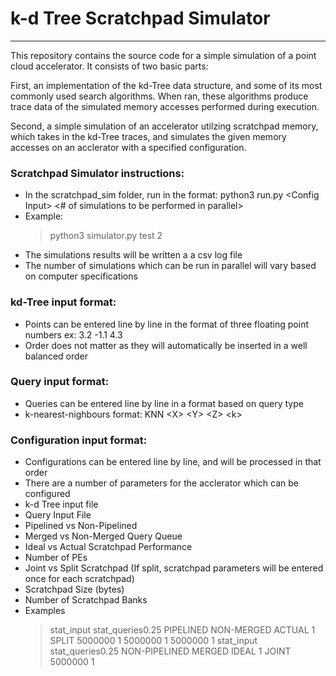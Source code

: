 # k-d Tree Scratchpad Simulator
---
This repository contains the source code for a simple simulation of a point cloud accelerator. It consists of two basic parts:

First, an implementation of the kd-Tree data structure, and some of its most commonly used search algorithms. When ran, these algorithms produce trace data of the simulated memory accesses performed during execution.    

Second, a simple simulation of an accelerator utilzing scratchpad memory, which takes in the kd-Tree traces, and simulates the given memory accesses on an acclerator with a specified configuration.  



### Scratchpad Simulator instructions:
- In the scratchpad_sim folder, run in the format:
  python3 run.py \<Config Input> <# of simulations to be performed in parallel> 
- Example:  
  > python3 simulator.py test 2
- The simulations results will be written a a csv log file
- The number of simulations which can be run in parallel will vary based on computer specifications
  
 ### kd-Tree input format:
- Points can be entered line by line in the format of three floating point numbers ex: 3.2 -1.1 4.3  
- Order does not matter as they will automatically be inserted in a well balanced order
  
 ### Query input format:
- Queries can be entered line by line in a format based on query type
- k-nearest-nighbours format: KNN \<X\> \<Y\> \<Z\> \<k\>
  
 ### Configuration input format:
- Configurations can be entered line by line, and will be processed in that order
- There are a number of parameters for the acclerator which can be configured
- k-d Tree input file
- Query Input File
- Pipelined vs Non-Pipelined
- Merged vs Non-Merged Query Queue
- Ideal vs Actual Scratchpad Performance
- Number of PEs
- Joint vs Split Scratchpad (If split, scratchpad parameters will be entered once for each scratchpad)
- Scratchpad Size (bytes)
- Number of Scratchpad Banks
- Examples
  > stat_input stat_queries0.25 PIPELINED NON-MERGED ACTUAL 1 SPLIT 5000000 1 5000000 1 5000000 1
  > stat_input stat_queries0.25 NON-PIPELINED MERGED IDEAL 1 JOINT 5000000 1 
  
  

